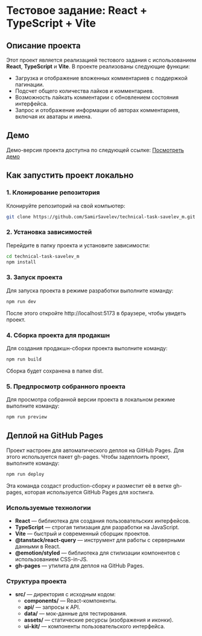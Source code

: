 # Тестовое задание: React + TypeScript + Vite

## Описание проекта

Этот проект является реализацией тестового задания с использованием **React**, **TypeScript** и **Vite**. В проекте реализованы следующие функции:

- Загрузка и отображение вложенных комментариев с поддержкой пагинации.
- Подсчет общего количества лайков и комментариев.
- Возможность лайкать комментарии с обновлением состояния интерфейса.
- Запрос и отображение информации об авторах комментариев, включая их аватары и имена.

## Демо

Демо-версия проекта доступна по следующей ссылке:
[Посмотреть демо](https://SamirSavelev.github.io/technical-task-savelev_m/)

## Как запустить проект локально

### 1. Клонирование репозитория

Клонируйте репозиторий на свой компьютер:

```bash
git clone https://github.com/SamirSavelev/technical-task-savelev_m.git
```

### 2. Установка зависимостей

Перейдите в папку проекта и установите зависимости:

```bash
cd technical-task-savelev_m
npm install
```

### 3. Запуск проекта

Для запуска проекта в режиме разработки выполните команду:

```bash
npm run dev
```

После этого откройте http://localhost:5173 в браузере, чтобы увидеть проект.

### 4. Сборка проекта для продакшн

Для создания продакшн-сборки проекта выполните команду:

```bash
npm run build
```

Сборка будет сохранена в папке dist.

### 5. Предпросмотр собранного проекта

Для просмотра собранной версии проекта в локальном режиме выполните команду:

```bash
npm run preview
```

## Деплой на GitHub Pages

Проект настроен для автоматического деплоя на GitHub Pages. Для этого используется пакет gh-pages. Чтобы задеплоить проект, выполните команду:

```bash
npm run deploy
```

Эта команда создаст production-сборку и разместит её в ветке gh-pages, которая используется GitHub Pages для хостинга.

### Используемые технологии

- **React** — библиотека для создания пользовательских интерфейсов.
- **TypeScript** — строгая типизация для разработки на JavaScript.
- **Vite** — быстрый и современный сборщик проектов.
- **@tanstack/react-query** — инструмент для работы с серверными данными в React.
- **@emotion/styled** — библиотека для стилизации компонентов с использованием CSS-in-JS.
- **gh-pages** — утилита для деплоя на GitHub Pages.

### Структура проекта

- **src/** — директория с исходным кодом:
  - **components/** — React-компоненты.
  - **api/** — запросы к API.
  - **data/** — мок-данные для тестирования.
  - **assets/** — статические ресурсы (изображения и иконки).
  - **ui-kit/** — компоненты пользовательского интерфейса.
